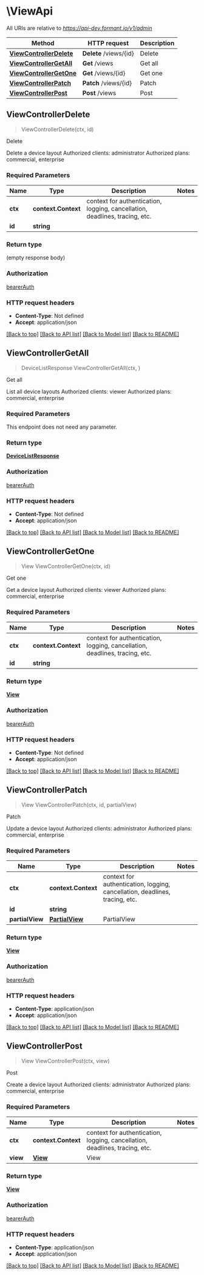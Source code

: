 # \ViewApi

All URIs are relative to *https://api-dev.formant.io/v1/admin*

Method | HTTP request | Description
------------- | ------------- | -------------
[**ViewControllerDelete**](ViewApi.md#ViewControllerDelete) | **Delete** /views/{id} | Delete
[**ViewControllerGetAll**](ViewApi.md#ViewControllerGetAll) | **Get** /views | Get all
[**ViewControllerGetOne**](ViewApi.md#ViewControllerGetOne) | **Get** /views/{id} | Get one
[**ViewControllerPatch**](ViewApi.md#ViewControllerPatch) | **Patch** /views/{id} | Patch
[**ViewControllerPost**](ViewApi.md#ViewControllerPost) | **Post** /views | Post



## ViewControllerDelete

> ViewControllerDelete(ctx, id)

Delete

Delete a device layout Authorized clients: administrator Authorized plans: commercial, enterprise

### Required Parameters


Name | Type | Description  | Notes
------------- | ------------- | ------------- | -------------
**ctx** | **context.Context** | context for authentication, logging, cancellation, deadlines, tracing, etc.
**id** | **string**|  | 

### Return type

 (empty response body)

### Authorization

[bearerAuth](../README.md#bearerAuth)

### HTTP request headers

- **Content-Type**: Not defined
- **Accept**: application/json

[[Back to top]](#) [[Back to API list]](../README.md#documentation-for-api-endpoints)
[[Back to Model list]](../README.md#documentation-for-models)
[[Back to README]](../README.md)


## ViewControllerGetAll

> DeviceListResponse ViewControllerGetAll(ctx, )

Get all

List all device layouts Authorized clients: viewer Authorized plans: commercial, enterprise

### Required Parameters

This endpoint does not need any parameter.

### Return type

[**DeviceListResponse**](DeviceListResponse.md)

### Authorization

[bearerAuth](../README.md#bearerAuth)

### HTTP request headers

- **Content-Type**: Not defined
- **Accept**: application/json

[[Back to top]](#) [[Back to API list]](../README.md#documentation-for-api-endpoints)
[[Back to Model list]](../README.md#documentation-for-models)
[[Back to README]](../README.md)


## ViewControllerGetOne

> View ViewControllerGetOne(ctx, id)

Get one

Get a device layout Authorized clients: viewer Authorized plans: commercial, enterprise

### Required Parameters


Name | Type | Description  | Notes
------------- | ------------- | ------------- | -------------
**ctx** | **context.Context** | context for authentication, logging, cancellation, deadlines, tracing, etc.
**id** | **string**|  | 

### Return type

[**View**](View.md)

### Authorization

[bearerAuth](../README.md#bearerAuth)

### HTTP request headers

- **Content-Type**: Not defined
- **Accept**: application/json

[[Back to top]](#) [[Back to API list]](../README.md#documentation-for-api-endpoints)
[[Back to Model list]](../README.md#documentation-for-models)
[[Back to README]](../README.md)


## ViewControllerPatch

> View ViewControllerPatch(ctx, id, partialView)

Patch

Update a device layout Authorized clients: administrator Authorized plans: commercial, enterprise

### Required Parameters


Name | Type | Description  | Notes
------------- | ------------- | ------------- | -------------
**ctx** | **context.Context** | context for authentication, logging, cancellation, deadlines, tracing, etc.
**id** | **string**|  | 
**partialView** | [**PartialView**](PartialView.md)| PartialView | 

### Return type

[**View**](View.md)

### Authorization

[bearerAuth](../README.md#bearerAuth)

### HTTP request headers

- **Content-Type**: application/json
- **Accept**: application/json

[[Back to top]](#) [[Back to API list]](../README.md#documentation-for-api-endpoints)
[[Back to Model list]](../README.md#documentation-for-models)
[[Back to README]](../README.md)


## ViewControllerPost

> View ViewControllerPost(ctx, view)

Post

Create a device layout Authorized clients: administrator Authorized plans: commercial, enterprise

### Required Parameters


Name | Type | Description  | Notes
------------- | ------------- | ------------- | -------------
**ctx** | **context.Context** | context for authentication, logging, cancellation, deadlines, tracing, etc.
**view** | [**View**](View.md)| View | 

### Return type

[**View**](View.md)

### Authorization

[bearerAuth](../README.md#bearerAuth)

### HTTP request headers

- **Content-Type**: application/json
- **Accept**: application/json

[[Back to top]](#) [[Back to API list]](../README.md#documentation-for-api-endpoints)
[[Back to Model list]](../README.md#documentation-for-models)
[[Back to README]](../README.md)

